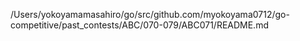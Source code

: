 /Users/yokoyamamasahiro/go/src/github.com/myokoyama0712/go-competitive/past_contests/ABC/070-079/ABC071/README.md